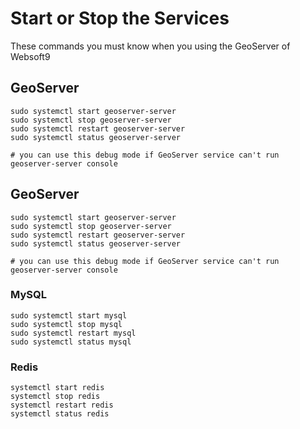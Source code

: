 # Start or Stop the Services

These commands you must know when you using the GeoServer of Websoft9

## GeoServer

```shell
sudo systemctl start geoserver-server
sudo systemctl stop geoserver-server
sudo systemctl restart geoserver-server
sudo systemctl status geoserver-server

# you can use this debug mode if GeoServer service can't run
geoserver-server console
```

## GeoServer

```shell
sudo systemctl start geoserver-server
sudo systemctl stop geoserver-server
sudo systemctl restart geoserver-server
sudo systemctl status geoserver-server

# you can use this debug mode if GeoServer service can't run
geoserver-server console
```

### MySQL

```shell
sudo systemctl start mysql
sudo systemctl stop mysql
sudo systemctl restart mysql
sudo systemctl status mysql
```

### Redis

```shell
systemctl start redis
systemctl stop redis
systemctl restart redis
systemctl status redis
```